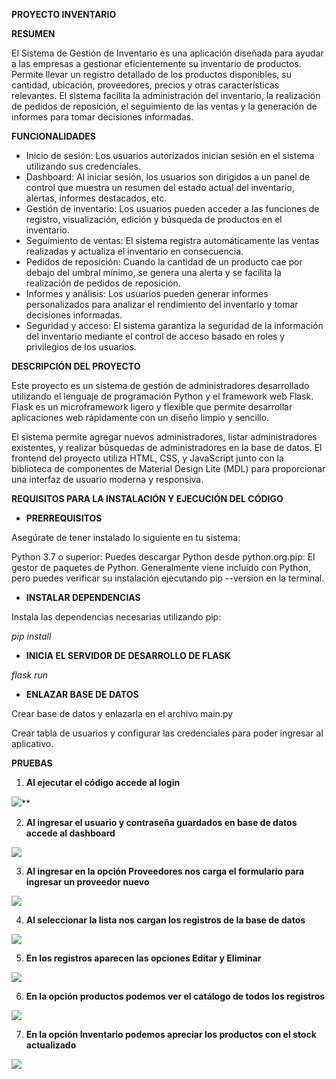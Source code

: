 **PROYECTO INVENTARIO**

**RESUMEN**

El Sistema de Gestión de Inventario es una aplicación diseñada para ayudar a las empresas a gestionar eficientemente su inventario de productos. Permite llevar un registro detallado de los productos disponibles, su cantidad, ubicación, proveedores, precios y otras características relevantes. El sistema facilita la administración del inventario, la realización de pedidos de reposición, el seguimiento de las ventas y la generación de informes para tomar decisiones informadas.

**FUNCIONALIDADES**

- Inicio de sesión: Los usuarios autorizados inician sesión en el sistema utilizando sus credenciales.
- Dashboard: Al iniciar sesión, los usuarios son dirigidos a un panel de control que muestra un resumen del estado actual del inventario, alertas, informes destacados, etc.
- Gestión de inventario: Los usuarios pueden acceder a las funciones de registro, visualización, edición y búsqueda de productos en el inventario.
- Seguimiento de ventas: El sistema registra automáticamente las ventas realizadas y actualiza el inventario en consecuencia.
- Pedidos de reposición: Cuando la cantidad de un producto cae por debajo del umbral mínimo, se genera una alerta y se facilita la realización de pedidos de reposición.
- Informes y análisis: Los usuarios pueden generar informes personalizados para analizar el rendimiento del inventario y tomar decisiones informadas.
- Seguridad y acceso: El sistema garantiza la seguridad de la información del inventario mediante el control de acceso basado en roles y privilegios de los usuarios.

**DESCRIPCIÓN DEL PROYECTO**

Este proyecto es un sistema de gestión de administradores desarrollado utilizando el lenguaje de programación Python y el framework web Flask. Flask es un microframework ligero y flexible que permite desarrollar aplicaciones web rápidamente con un diseño limpio y sencillo.

El sistema permite agregar nuevos administradores, listar administradores existentes, y realizar búsquedas de administradores en la base de datos. El frontend del proyecto utiliza HTML, CSS, y JavaScript junto con la biblioteca de componentes de Material Design Lite (MDL) para proporcionar una interfaz de usuario moderna y responsiva.



**REQUISITOS PARA LA INSTALACIÓN Y EJECUCIÓN DEL CÓDIGO**

- **PRERREQUISITOS**

Asegúrate de tener instalado lo siguiente en tu sistema:

Python 3.7 o superior: Puedes descargar Python desde python.org.pip: El gestor de paquetes de Python. Generalmente viene incluido con Python, pero puedes verificar su instalación ejecutando pip --version en la terminal.

- **INSTALAR DEPENDENCIAS**

Instala las dependencias necesarias utilizando pip:

*pip install* 

- **INICIA EL SERVIDOR DE DESARROLLO DE FLASK**

*flask run*

- **ENLAZAR BASE DE DATOS**

Crear base de datos y enlazarla en el archivo main.py

Crear tabla de usuarios y configurar las credenciales para poder ingresar al aplicativo.

**PRUEBAS**

1. **Al ejecutar el código accede al login**

![](Aspose.Words.1b82731a-8c92-4c5e-bc98-688519052c16.001.png)**

2. **Al ingresar el usuario y contraseña guardados en base de datos accede al dashboard**

![](Aspose.Words.1b82731a-8c92-4c5e-bc98-688519052c16.002.png)

3. **Al ingresar en la opción Proveedores nos carga el formulario para ingresar un proveedor nuevo**

![](Aspose.Words.1b82731a-8c92-4c5e-bc98-688519052c16.003.png)

4. **Al seleccionar la lista nos cargan los registros de la base de datos** 

![](Aspose.Words.1b82731a-8c92-4c5e-bc98-688519052c16.004.png)

5. **En los registros aparecen las opciones Editar y Eliminar**

![](Aspose.Words.1b82731a-8c92-4c5e-bc98-688519052c16.005.png)

6. **En la opción productos podemos ver el catálogo de todos los registros**

![](Aspose.Words.1b82731a-8c92-4c5e-bc98-688519052c16.006.png)

7. **En la opción Inventario podemos apreciar los productos con el stock actualizado** 

![](Aspose.Words.1b82731a-8c92-4c5e-bc98-688519052c16.007.png)

